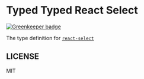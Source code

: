# Typed Typed React Select

[![Greenkeeper badge](https://badges.greenkeeper.io/types/npm-react-select.svg)](https://greenkeeper.io/)

The type definition for [`react-select`](https://github.com/JedWatson/react-select)

## LICENSE

MIT
